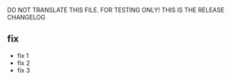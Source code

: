 DO NOT TRANSLATE THIS FILE. FOR TESTING ONLY!
THIS IS THE RELEASE CHANGELOG

## fix
- fix 1
- fix 2
- fix 3
